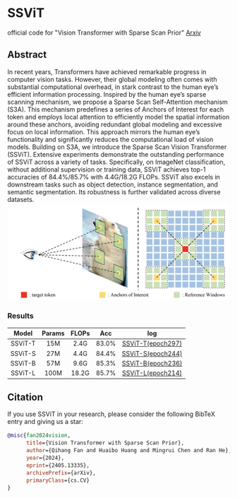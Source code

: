 # SSViT
official code for "Vision Transformer with Sparse Scan Prior"
[Arxiv](https://arxiv.org/abs/2405.13335)
## Abstract
In recent years, Transformers have achieved remarkable progress in computer vision tasks. However, their global modeling often comes with substantial computational overhead, in stark contrast to the human eye’s efficient information processing. Inspired by the human eye’s sparse scanning mechanism, we propose a Sparse Scan Self-Attention mechanism (S3A). This mechanism predefines a series of Anchors of Interest for each token and employs local attention to efficiently model the spatial information around these anchors, avoiding redundant global modeling
and excessive focus on local information. This approach mirrors the human eye’s functionality and significantly reduces the computational load of vision models. Building on S3A, we introduce the Sparse Scan Vision Transformer (SSViT). Extensive experiments demonstrate the outstanding performance of SSViT across a variety of tasks. Specifically, on ImageNet classification, without additional supervision or training data, SSViT achieves top-1 accuracies of 84.4%/85.7% with 4.4G/18.2G FLOPs. SSViT also excels in downstream tasks such as object detection, instance segmentation, and semantic segmentation. Its robustness is further validated across diverse datasets.
![SSViT](SSViT.png)


### Results
|Model|Params|FLOPs|Acc|log|
|:---:|:---:|:---:|:---:|:---:|
|SSViT-T|15M|2.4G|83.0%|[SSViT-T(epoch297)](SSViT_log/SSViT-T.txt)|
|SSViT-S|27M|4.4G|84.4%|[SSViT-S(epoch244)](SSViT_log/SSViT-S.txt)|
|SSViT-B|57M|9.6G|85.3%|[SSViT-B(epoch236)](SSViT_log/SSViT-B.txt)|
|SSViT-L|100M|18.2G|85.7%|[SSViT-L(epoch214)](SSViT_log/SSViT-L.txt)|

## Citation

If you use SSViT in your research, please consider the following BibTeX entry and giving us a star:
```BibTeX
@misc{fan2024vision,
      title={Vision Transformer with Sparse Scan Prior}, 
      author={Qihang Fan and Huaibo Huang and Mingrui Chen and Ran He},
      year={2024},
      eprint={2405.13335},
      archivePrefix={arXiv},
      primaryClass={cs.CV}
}
